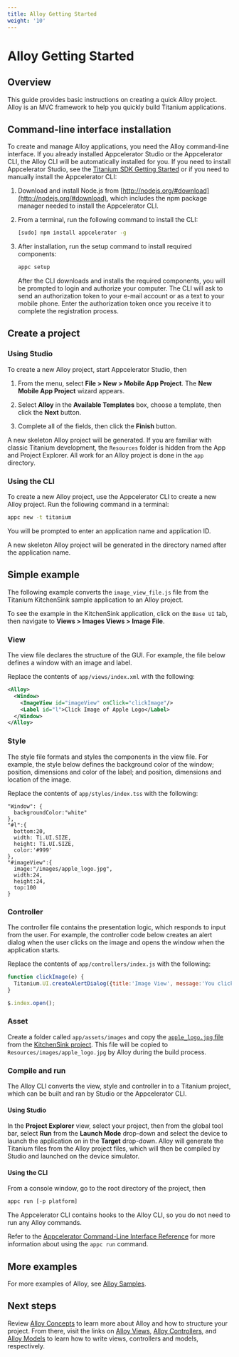 ```yaml
---
title: Alloy Getting Started
weight: '10'
---
```


# Alloy Getting Started

## Overview

This guide provides basic instructions on creating a quick Alloy project. Alloy is an MVC framework to help you quickly build Titanium applications.

## Command-line interface installation

To create and manage Alloy applications, you need the Alloy command-line interface. If you already installed Appcelerator Studio or the Appcelerator CLI, the Alloy CLI will be automatically installed for you. If you need to install Appcelerator Studio, see the [Titanium SDK Getting Started](/guide/Titanium_SDK/Titanium_SDK_Getting_Started/) or if you need to manually install the Appcelerator CLI:

1. Download and install Node.js from [http://nodejs.org/#download](http://nodejs.org/#download), which includes the npm package manager needed to install the Appcelerator CLI.

2. From a terminal, run the following command to install the CLI:

    ```bash
    [sudo] npm install appcelerator -g
    ```

3. After installation, run the setup command to install required components:

    ```bash
    appc setup
    ```

    After the CLI downloads and installs the required components, you will be prompted to login and authorize your computer. The CLI will ask to send an authorization token to your e-mail account or as a text to your mobile phone. Enter the authorization token once you receive it to complete the registration process.

## Create a project

### Using Studio

To create a new Alloy project, start Appcelerator Studio, then

1. From the menu, select **File > New > Mobile App Project**. The **New Mobile App Project** wizard appears.

2. Select **Alloy** in the **Available Templates** box, choose a template, then click the **Next** button.

3. Complete all of the fields, then click the **Finish** button.

A new skeleton Alloy project will be generated. If you are familiar with classic Titanium development, the `Resources` folder is hidden from the App and Project Explorer. All work for an Alloy project is done in the `app` directory.

### Using the CLI

To create a new Alloy project, use the Appcelerator CLI to create a new Alloy project. Run the following command in a terminal:

```bash
appc new -t titanium
```

You will be prompted to enter an application name and application ID.

A new skeleton Alloy project will be generated in the directory named after the application name.

## Simple example

The following example converts the `image_view_file.js` file from the Titanium KitchenSink sample application to an Alloy project.

To see the example in the KitchenSink application, click on the `Base UI` tab, then navigate to **Views > Images Views > Image File**.

### View

The view file declares the structure of the GUI. For example, the file below defines a window with an image and label.

Replace the contents of `app/views/index.xml` with the following:

```xml
<Alloy>
  <Window>
    <ImageView id="imageView" onClick="clickImage"/>
    <Label id="l">Click Image of Apple Logo</Label>
  </Window>
</Alloy>
```

### Style

The style file formats and styles the components in the view file. For example, the style below defines the background color of the window; position, dimensions and color of the label; and position, dimensions and location of the image.

Replace the contents of `app/styles/index.tss` with the following:

```
"Window": {
  backgroundColor:"white"
},
"#l":{
  bottom:20,
  width: Ti.UI.SIZE,
  height: Ti.UI.SIZE,
  color:'#999'
},
"#imageView":{
  image:"/images/apple_logo.jpg",
  width:24,
  height:24,
  top:100
}
```

### Controller

The controller file contains the presentation logic, which responds to input from the user. For example, the controller code below creates an alert dialog when the user clicks on the image and opens the window when the application starts.

Replace the contents of `app/controllers/index.js` with the following:

```javascript
function clickImage(e) {
  Titanium.UI.createAlertDialog({title:'Image View', message:'You clicked me!'}).show();
}

$.index.open();
```

### Asset

Create a folder called `app/assets/images` and copy the [`apple_logo.jpg` file](https://raw.github.com/appcelerator-developer-relations/KitchenSink/master/Resources/images/apple_logo.jpg) from the [KitchenSink project](https://github.com/appcelerator-developer-relations/KitchenSink). This file will be copied to `Resources/images/apple_logo.jpg` by Alloy during the build process.

### Compile and run

The Alloy CLI converts the view, style and controller in to a Titanium project, which can be built and ran by Studio or the Appcelerator CLI.

#### Using Studio

In the **Project Explorer** view, select your project, then from the global tool bar, select **Run** from the **Launch Mode** drop-down and select the device to launch the application on in the **Target** drop-down. Alloy will generate the Titanium files from the Alloy project files, which will then be compiled by Studio and launched on the device simulator.

#### Using the CLI

From a console window, go to the root directory of the project, then

```bash
appc run [-p platform]
```

The Appcelerator CLI contains hooks to the Alloy CLI, so you do not need to run any Alloy commands.

Refer to the [Appcelerator Command-Line Interface Reference](/guide/Appcelerator_CLI/Appcelerator_CLI_How-tos/Appcelerator_Command-Line_Interface_Reference/) for more information about using the `appc run` command.

## More examples

For more examples of Alloy, see [Alloy Samples](/guide/Alloy_Framework/Alloy_How-tos/Alloy_Samples/).

## Next steps

Review [Alloy Concepts](/guide/Alloy_Framework/Alloy_Guide/Alloy_Concepts/) to learn more about Alloy and how to structure your project. From there, visit the links on [Alloy Views](/guide/Alloy_Framework/Alloy_Guide/Alloy_Views/), [Alloy Controllers](/guide/Alloy_Framework/Alloy_Guide/Alloy_Controllers/), and [Alloy Models](/guide/Alloy_Framework/Alloy_Guide/Alloy_Models/) to learn how to write views, controllers and models, respectively.
